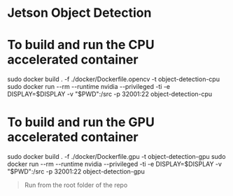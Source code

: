 # Jetson Object Detection

# To build and run the CPU accelerated container
sudo docker build . -f ./docker/Dockerfile.opencv -t object-detection-cpu
sudo docker run --rm --runtime nvidia --privileged -ti -e DISPLAY=$DISPLAY -v "$PWD":/src -p 32001:22 object-detection-cpu

# To build and run the GPU accelerated container
sudo docker build . -f ./docker/Dockerfile.gpu -t object-detection-gpu
sudo docker run --rm --runtime nvidia --privileged -ti -e DISPLAY=$DISPLAY -v "$PWD":/src -p 32001:22 object-detection-gpu

> Run from the root folder of the repo